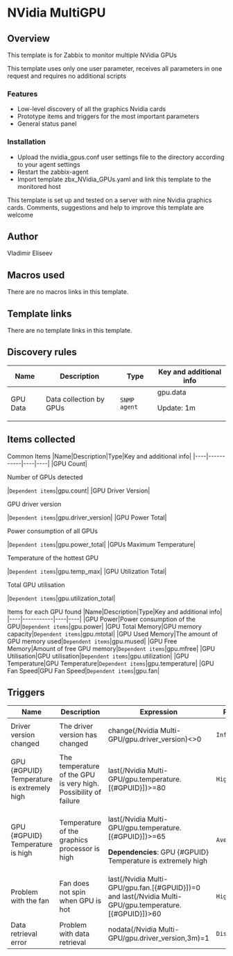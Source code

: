 # NVidia MultiGPU

## Overview

This template is for Zabbix to monitor multiple NVidia GPUs

This template uses only one user parameter, receives all parameters in one request and requires no additional scripts

### Features

* Low-level discovery of all the graphics Nvidia cards
* Prototype items and triggers for the most important parameters
* General status panel

### Installation

* Upload the nvidia_gpus.conf user settings file to the directory according to your agent settings
* Restart the zabbix-agent
* Import template zbx_NVidia_GPUs.yaml and link this template to the monitored host

This template is set up and tested on a server with nine Nvidia graphics cards. Comments, suggestions and help to improve this template are welcome

## Author

Vladimir Eliseev

## Macros used

There are no macros links in this template.

## Template links

There are no template links in this template.

## Discovery rules

|Name|Description|Type|Key and additional info|
|----|-----------|----|----|
|GPU Data|<p>Data collection by GPUs</p>|`SNMP agent`|gpu.data<p>Update: 1m</p>|

## Items collected

Common Items
|Name|Description|Type|Key and additional info|
|----|-----------|----|----|
|GPU Count|<p>Number of GPUs detected</p>|`Dependent items`|gpu.count|
|GPU Driver Version|<p>GPU driver version</p>|`Dependent items`|gpu.driver_version|
|GPU Power Total|<p>Power consumption of all GPUs</p>|`Dependent items`|gpu.power_total|
|GPUs Maximum Temperature|<p>Temperature of the hottest GPU</p>|`Dependent items`|gpu.temp_max|
|GPU Utilization Total|<p>Total GPU utilisation</p>|`Dependent items`|gpu.utilization_total|

Items for each GPU found
|Name|Description|Type|Key and additional info|
|----|-----------|----|----|
|GPU Power|Power consumption of the GPU|`Dependent items`|gpu.power|
|GPU Total Memory|GPU memory capacity|`Dependent items`|gpu.mtotal|
|GPU Used Memory|The amount of GPU memory used|`Dependent items`|gpu.mused|
|GPU Free Memory|Amount of free GPU memory|`Dependent items`|gpu.mfree|
|GPU Utilisation|GPU utilisation|`Dependent items`|gpu.utilization|
|GPU Temperature|GPU Temperature|`Dependent items`|gpu.temperature|
|GPU Fan Speed|GPU Fan Speed|`Dependent items`|gpu.fan|

## Triggers

|Name|Description|Expression|Priority|
|----|-----------|----------|--------|
|Driver version changed|The driver version has changed|<p>change(/Nvidia Multi-GPU/gpu.driver_version)<>0</p>|`Information`|
|GPU {#GPUID} Temperature is extremely high|The temperature of the GPU is very high. Possibility of failure|last(/Nvidia Multi-GPU/gpu.temperature.[{#GPUID}])>=80|`High`|
|GPU {#GPUID} Temperature is high|Temperature of the graphics processor is high|<p>last(/Nvidia Multi-GPU/gpu.temperature.[{#GPUID}])>=65</p><p>**Dependencies**: GPU {#GPUID} Temperature is extremely high</p>|`Average`|
|Problem with the fan|Fan does not spin when GPU is hot|last(/Nvidia Multi-GPU/gpu.fan.[{#GPUID}])=0 and last(/Nvidia Multi-GPU/gpu.temperature.[{#GPUID}])>60|`High`|
|Data retrieval error|Problem with data retrieval|nodata(/Nvidia Multi-GPU/gpu.driver_version,3m)=1|`Disaster`|
